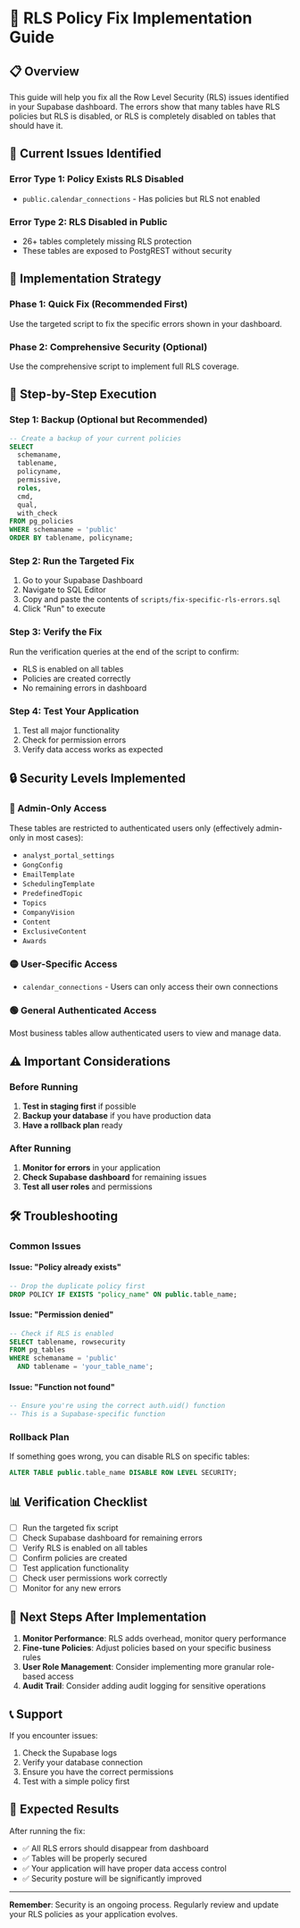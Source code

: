 # 🔐 RLS Policy Fix Implementation Guide

## 📋 **Overview**
This guide will help you fix all the Row Level Security (RLS) issues identified in your Supabase dashboard. The errors show that many tables have RLS policies but RLS is disabled, or RLS is completely disabled on tables that should have it.

## 🎯 **Current Issues Identified**

### **Error Type 1: Policy Exists RLS Disabled**
- `public.calendar_connections` - Has policies but RLS not enabled

### **Error Type 2: RLS Disabled in Public**
- 26+ tables completely missing RLS protection
- These tables are exposed to PostgREST without security

## 🚀 **Implementation Strategy**

### **Phase 1: Quick Fix (Recommended First)**
Use the targeted script to fix the specific errors shown in your dashboard.

### **Phase 2: Comprehensive Security (Optional)**
Use the comprehensive script to implement full RLS coverage.

## 📝 **Step-by-Step Execution**

### **Step 1: Backup (Optional but Recommended)**
```sql
-- Create a backup of your current policies
SELECT 
  schemaname,
  tablename,
  policyname,
  permissive,
  roles,
  cmd,
  qual,
  with_check
FROM pg_policies 
WHERE schemaname = 'public'
ORDER BY tablename, policyname;
```

### **Step 2: Run the Targeted Fix**
1. Go to your Supabase Dashboard
2. Navigate to SQL Editor
3. Copy and paste the contents of `scripts/fix-specific-rls-errors.sql`
4. Click "Run" to execute

### **Step 3: Verify the Fix**
Run the verification queries at the end of the script to confirm:
- RLS is enabled on all tables
- Policies are created correctly
- No remaining errors in dashboard

### **Step 4: Test Your Application**
1. Test all major functionality
2. Check for permission errors
3. Verify data access works as expected

## 🔒 **Security Levels Implemented**

### **🔴 Admin-Only Access**
These tables are restricted to authenticated users only (effectively admin-only in most cases):
- `analyst_portal_settings`
- `GongConfig` 
- `EmailTemplate`
- `SchedulingTemplate`
- `PredefinedTopic`
- `Topics`
- `CompanyVision`
- `Content`
- `ExclusiveContent`
- `Awards`

### **🟡 User-Specific Access**
- `calendar_connections` - Users can only access their own connections

### **🟢 General Authenticated Access**
Most business tables allow authenticated users to view and manage data.

## ⚠️ **Important Considerations**

### **Before Running**
1. **Test in staging first** if possible
2. **Backup your database** if you have production data
3. **Have a rollback plan** ready

### **After Running**
1. **Monitor for errors** in your application
2. **Check Supabase dashboard** for remaining issues
3. **Test all user roles** and permissions

## 🛠️ **Troubleshooting**

### **Common Issues**

#### **Issue: "Policy already exists"**
```sql
-- Drop the duplicate policy first
DROP POLICY IF EXISTS "policy_name" ON public.table_name;
```

#### **Issue: "Permission denied"**
```sql
-- Check if RLS is enabled
SELECT tablename, rowsecurity 
FROM pg_tables 
WHERE schemaname = 'public' 
  AND tablename = 'your_table_name';
```

#### **Issue: "Function not found"**
```sql
-- Ensure you're using the correct auth.uid() function
-- This is a Supabase-specific function
```

### **Rollback Plan**
If something goes wrong, you can disable RLS on specific tables:
```sql
ALTER TABLE public.table_name DISABLE ROW LEVEL SECURITY;
```

## 📊 **Verification Checklist**

- [ ] Run the targeted fix script
- [ ] Check Supabase dashboard for remaining errors
- [ ] Verify RLS is enabled on all tables
- [ ] Confirm policies are created
- [ ] Test application functionality
- [ ] Check user permissions work correctly
- [ ] Monitor for any new errors

## 🔄 **Next Steps After Implementation**

1. **Monitor Performance**: RLS adds overhead, monitor query performance
2. **Fine-tune Policies**: Adjust policies based on your specific business rules
3. **User Role Management**: Consider implementing more granular role-based access
4. **Audit Trail**: Consider adding audit logging for sensitive operations

## 📞 **Support**

If you encounter issues:
1. Check the Supabase logs
2. Verify your database connection
3. Ensure you have the correct permissions
4. Test with a simple policy first

## 🎉 **Expected Results**

After running the fix:
- ✅ All RLS errors should disappear from dashboard
- ✅ Tables will be properly secured
- ✅ Your application will have proper data access control
- ✅ Security posture will be significantly improved

---

**Remember**: Security is an ongoing process. Regularly review and update your RLS policies as your application evolves.
